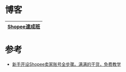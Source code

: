 

# 博客

[Shopee速成班](https://www.youtube.com/c/CarsenChong%E5%B0%8F%E8%83%96fb%E8%90%A5%E9%94%80%E4%B8%93%E5%AE%B6/videos)|
---|



# 参考
* [新手开设Shopee卖家账号全步骤。满满的干货，免费教学](https://www.youtube.com/watch?v=_v4jKiH0eIM)
